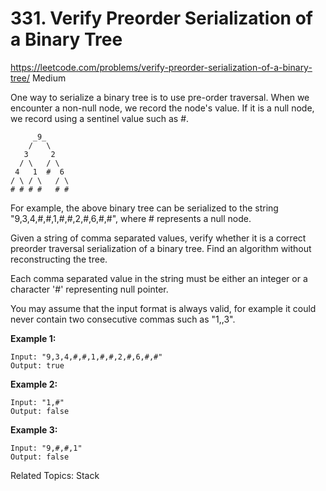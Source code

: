 # 331. Verify Preorder Serialization of a Binary Tree
<https://leetcode.com/problems/verify-preorder-serialization-of-a-binary-tree/>
Medium

One way to serialize a binary tree is to use pre-order traversal. When we encounter a non-null node, we record the node's value. If it is a null node, we record using a sentinel value such as #.

         _9_
        /   \
       3     2
      / \   / \
     4   1  #  6
    / \ / \   / \
    # # # #   # #

For example, the above binary tree can be serialized to the string "9,3,4,#,#,1,#,#,2,#,6,#,#", where # represents a null node.

Given a string of comma separated values, verify whether it is a correct preorder traversal serialization of a binary tree. Find an algorithm without reconstructing the tree.

Each comma separated value in the string must be either an integer or a character '#' representing null pointer.

You may assume that the input format is always valid, for example it could never contain two consecutive commas such as "1,,3".

**Example 1:**

    Input: "9,3,4,#,#,1,#,#,2,#,6,#,#"
    Output: true

**Example 2:**

    Input: "1,#"
    Output: false

**Example 3:**

    Input: "9,#,#,1"
    Output: false

Related Topics: Stack